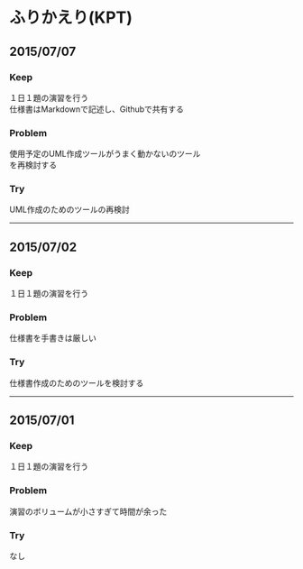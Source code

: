 # ふりかえり(KPT)

## 2015/07/07

### Keep
１日１題の演習を行う  
仕様書はMarkdownで記述し、Githubで共有する


### Problem
使用予定のUML作成ツールがうまく動かないのツール  
を再検討する

### Try
UML作成のためのツールの再検討

---

## 2015/07/02

### Keep
１日１題の演習を行う

### Problem
仕様書を手書きは厳しい

### Try
仕様書作成のためのツールを検討する

---

## 2015/07/01

### Keep
１日１題の演習を行う

### Problem
演習のボリュームが小さすぎて時間が余った

### Try
なし

